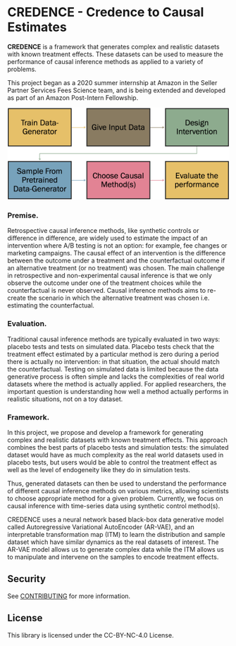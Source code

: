 # CREDENCE -  Credence to Causal Estimates

**CREDENCE** is a framework that generates complex and realistic datasets with known treatment effects. These datasets can be used to measure the performance of causal inference methods as applied to a variety of problems.

This project began as a 2020 summer internship at Amazon in the Seller Partner Services Fees Science team, and is being extended and developed as part of an Amazon Post-Intern Fellowship.

![flowchart.png](./images/flowchart.png)

### Premise.
Retrospective causal inference methods, like synthetic controls or difference in difference, are widely used to estimate the impact of an intervention where A/B testing is not an option: for example, fee changes or marketing campaigns. The causal effect of an intervention is the difference between the outcome under a treatment and the counterfactual outcome if an alternative treatment (or no treatment) was chosen. The main challenge in retrospective and non-experimental causal inference is that we only observe the outcome under one of the treatment choices while the counterfactual is never observed. Causal inference methods aims to re-create the scenario in which the alternative treatment was chosen i.e. estimating the counterfactual.

### Evaluation.
Traditional causal inference methods are typically evaluated in two ways: placebo tests and tests on simulated data. Placebo tests check that the treatment effect estimated by a particular method is zero during a period there is actually no intervention: in that situation, the actual should match the counterfactual. Testing on simulated data is limited because the data generative process is often simple and lacks the complexities of real world datasets where the method is actually applied. For applied researchers, the important question is understanding how well a method actually performs in realistic situations, not on a toy dataset.

### Framework.
In this project, we propose and develop a framework for generating complex and realistic datasets with known treatment effects. This approach combines the best parts of placebo tests and simulation tests: the simulated dataset would have as much complexity as the real world datasets used in placebo tests, but users would be able to control the treatment effect as well as the level of endogeneity like they do in simulation tests.

Thus, generated datasets can then be used to understand the performance of different causal inference methods on various metrics, allowing scientists to choose appropriate method for a given problem. Currently, we focus on causal inference with time-series data using synthetic control method(s).

CREDENCE uses a neural network based black-box data generative model called Autoregressive Variational AutoEncoder (AR-VAE), and an interpretable transformation map (ITM) to learn the distribution and sample dataset which have similar dynamics as the real datasets of interest. The AR-VAE model allows us to generate complex data while the ITM allows us to manipulate and intervene on the samples to encode treatment effects.

## Security

See [CONTRIBUTING](CONTRIBUTING.md#security-issue-notifications) for more information.

## License

This library is licensed under the CC-BY-NC-4.0 License.
